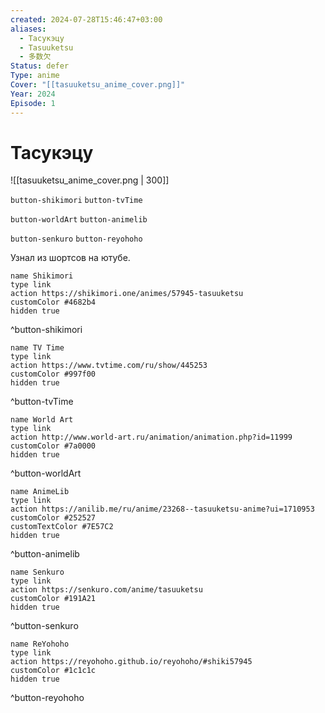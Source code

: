```yaml
---
created: 2024-07-28T15:46:47+03:00
aliases:
  - Тасукэцу
  - Tasuuketsu
  - 多数欠
Status: defer
Type: anime
Cover: "[[tasuuketsu_anime_cover.png]]"
Year: 2024
Episode: 1
---
```


# Тасукэцу

![[tasuuketsu_anime_cover.png | 300]]

`button-shikimori` `button-tvTime`

`button-worldArt` `button-animelib`

`button-senkuro` `button-reyohoho`

Узнал из шортсов на ютубе.

```button
name Shikimori
type link
action https://shikimori.one/animes/57945-tasuuketsu
customColor #4682b4
hidden true
```
^button-shikimori

```button
name TV Time
type link
action https://www.tvtime.com/ru/show/445253
customColor #997f00
hidden true
```
^button-tvTime

```button
name World Art
type link
action http://www.world-art.ru/animation/animation.php?id=11999
customColor #7a0000
hidden true
```
^button-worldArt

```button
name AnimeLib
type link
action https://anilib.me/ru/anime/23268--tasuuketsu-anime?ui=1710953
customColor #252527
customTextColor #7E57C2
hidden true
```
^button-animelib

```button
name Senkuro
type link
action https://senkuro.com/anime/tasuuketsu
customColor #191A21
hidden true
```
^button-senkuro

```button
name ReYohoho
type link
action https://reyohoho.github.io/reyohoho/#shiki57945
customColor #1c1c1c
hidden true
```
^button-reyohoho
